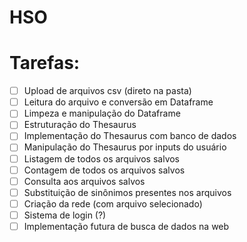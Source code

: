# HSO       

# Tarefas:
- [ ] Upload de arquivos csv (direto na pasta)
- [ ] Leitura do arquivo e conversão em Dataframe
- [ ] Limpeza e manipulação do Dataframe 
- [ ] Estruturação do Thesaurus
- [ ] Implementação do Thesaurus com banco de dados
- [ ] Manipulação do Thesaurus por inputs do usuário 
- [ ] Listagem de todos os arquivos salvos 
- [ ] Contagem de todos os arquivos salvos 
- [ ] Consulta aos arquivos salvos
- [ ] Substituição de sinônimos presentes nos arquivos 
- [ ] Criação da rede (com arquivo selecionado)
- [ ] Sistema de login (?)
- [ ] Implementação futura de busca de dados na web
